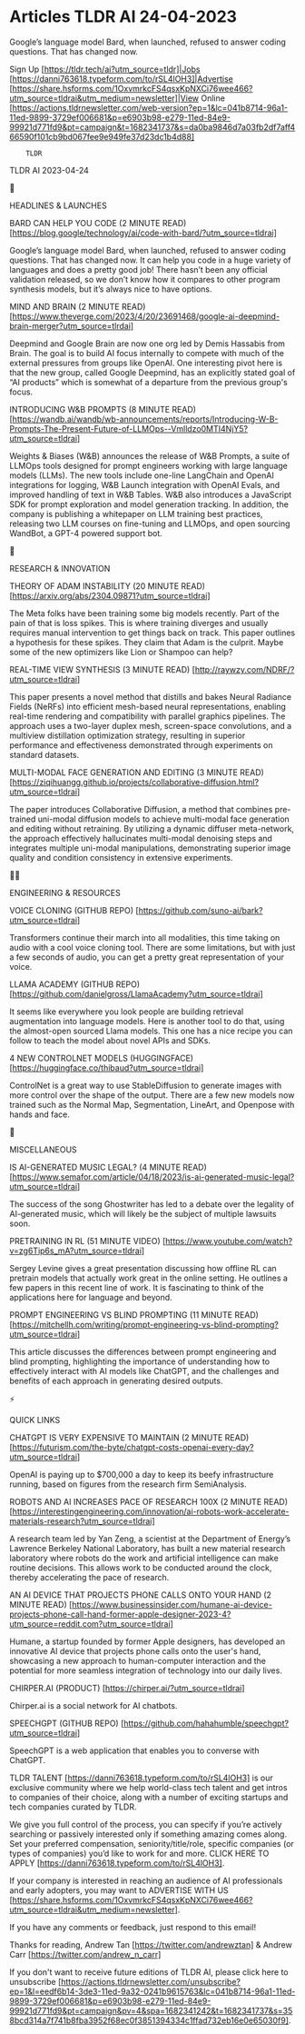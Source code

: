 # Articles TLDR AI 24-04-2023

Google’s language model Bard, when launched, refused to answer
coding questions. That has changed now.  

Sign Up [https://tldr.tech/ai?utm_source=tldr]|Jobs
[https://danni763618.typeform.com/to/rSL4lOH3]|Advertise
[https://share.hsforms.com/1OxvmrkcFS4qsxKpNXCi76wee466?utm_source=tldrai&utm_medium=newsletter]|View
Online
[https://actions.tldrnewsletter.com/web-version?ep=1&lc=041b8714-96a1-11ed-9899-3729ef006681&p=e6903b98-e279-11ed-84e9-99921d771fd9&pt=campaign&t=1682341737&s=da0ba9846d7a03fb2df7aff466590f101cb9bd067fee9e949fe37d23dc1b4d88]


		TLDR 

TLDR AI 2023-04-24

🚀 

HEADLINES & LAUNCHES

BARD CAN HELP YOU CODE (2 MINUTE READ)
[https://blog.google/technology/ai/code-with-bard/?utm_source=tldrai] 

Google’s language model Bard, when launched, refused to answer
coding questions. That has changed now. It can help you code in a huge
variety of languages and does a pretty good job! There hasn’t been
any official validation released, so we don’t know how it compares
to other program synthesis models, but it’s always nice to have
options. 

MIND AND BRAIN (2 MINUTE READ)
[https://www.theverge.com/2023/4/20/23691468/google-ai-deepmind-brain-merger?utm_source=tlrdai]


Deepmind and Google Brain are now one org led by Demis Hassabis from
Brain. The goal is to build AI focus internally to compete with much
of the external pressures from groups like OpenAI. One interesting
pivot here is that the new group, called Google Deepmind, has an
explicitly stated goal of “AI products” which is somewhat of a
departure from the previous group's focus. 

INTRODUCING W&B PROMPTS (8 MINUTE READ)
[https://wandb.ai/wandb/wb-announcements/reports/Introducing-W-B-Prompts-The-Present-Future-of-LLMOps--Vmlldzo0MTI4NjY5?utm_source=tldrai]


Weights & Biases (W&B) announces the release of W&B Prompts, a suite
of LLMOps tools designed for prompt engineers working with large
language models (LLMs). The new tools include one-line LangChain and
OpenAI integrations for logging, W&B Launch integration with OpenAI
Evals, and improved handling of text in W&B Tables. W&B also
introduces a JavaScript SDK for prompt exploration and model
generation tracking. In addition, the company is publishing a
whitepaper on LLM training best practices, releasing two LLM courses
on fine-tuning and LLMOps, and open sourcing WandBot, a GPT-4 powered
support bot. 

🧠 

RESEARCH & INNOVATION

THEORY OF ADAM INSTABILITY (20 MINUTE READ)
[https://arxiv.org/abs/2304.09871?utm_source=tldrai] 

The Meta folks have been training some big models recently. Part of
the pain of that is loss spikes. This is where training diverges and
usually requires manual intervention to get things back on track. This
paper outlines a hypothesis for these spikes. They claim that Adam is
the culprit. Maybe some of the new optimizers like Lion or Shampoo can
help? 

REAL-TIME VIEW SYNTHESIS (3 MINUTE READ)
[http://raywzy.com/NDRF/?utm_source=tldrai] 

This paper presents a novel method that distills and bakes Neural
Radiance Fields (NeRFs) into efficient mesh-based neural
representations, enabling real-time rendering and compatibility with
parallel graphics pipelines. The approach uses a two-layer duplex
mesh, screen-space convolutions, and a multiview distillation
optimization strategy, resulting in superior performance and
effectiveness demonstrated through experiments on standard datasets. 

MULTI-MODAL FACE GENERATION AND EDITING (3 MINUTE READ)
[https://ziqihuangg.github.io/projects/collaborative-diffusion.html?utm_source=tldrai]


The paper introduces Collaborative Diffusion, a method that combines
pre-trained uni-modal diffusion models to achieve multi-modal face
generation and editing without retraining. By utilizing a dynamic
diffuser meta-network, the approach effectively hallucinates
multi-modal denoising steps and integrates multiple uni-modal
manipulations, demonstrating superior image quality and condition
consistency in extensive experiments. 

🧑‍💻 

ENGINEERING & RESOURCES

VOICE CLONING (GITHUB REPO)
[https://github.com/suno-ai/bark?utm_source=tldrai] 

Transformers continue their march into all modalities, this time
taking on audio with a cool voice cloning tool. There are some
limitations, but with just a few seconds of audio, you can get a
pretty great representation of your voice. 

LLAMA ACADEMY (GITHUB REPO)
[https://github.com/danielgross/LlamaAcademy?utm_source=tldrai] 

It seems like everywhere you look people are building retrieval
augmentation into language models. Here is another tool to do that,
using the almost-open sourced Llama models. This one has a nice recipe
you can follow to teach the model about novel APIs and SDKs. 

4 NEW CONTROLNET MODELS (HUGGINGFACE)
[https://huggingface.co/thibaud?utm_source=tldrai] 

ControlNet is a great way to use StableDiffusion to generate images
with more control over the shape of the output. There are a few new
models now trained such as the Normal Map, Segmentation, LineArt, and
Openpose with hands and face. 

🎁 

MISCELLANEOUS

IS AI-GENERATED MUSIC LEGAL? (4 MINUTE READ)
[https://www.semafor.com/article/04/18/2023/is-ai-generated-music-legal?utm_source=tldrai]


The success of the song Ghostwriter has led to a debate over the
legality of AI-generated music, which will likely be the subject of
multiple lawsuits soon. 

PRETRAINING IN RL (51 MINUTE VIDEO)
[https://www.youtube.com/watch?v=zg6Tip6s_mA?utm_source=tldrai] 

Sergey Levine gives a great presentation discussing how offline RL can
pretrain models that actually work great in the online setting. He
outlines a few papers in this recent line of work. It is fascinating
to think of the applications here for language and beyond. 

PROMPT ENGINEERING VS BLIND PROMPTING (11 MINUTE READ)
[https://mitchellh.com/writing/prompt-engineering-vs-blind-prompting?utm_source=tldrai]


This article discusses the differences between prompt engineering and
blind prompting, highlighting the importance of understanding how to
effectively interact with AI models like ChatGPT, and the challenges
and benefits of each approach in generating desired outputs. 

⚡ 

QUICK LINKS

CHATGPT IS VERY EXPENSIVE TO MAINTAIN (2 MINUTE READ)
[https://futurism.com/the-byte/chatgpt-costs-openai-every-day?utm_source=tldrai]


OpenAI is paying up to $700,000 a day to keep its beefy infrastructure
running, based on figures from the research firm SemiAnalysis. 

ROBOTS AND AI INCREASES PACE OF RESEARCH 100X (2 MINUTE READ)
[https://interestingengineering.com/innovation/ai-robots-work-accelerate-materials-research?utm_source=tldrai]


A research team led by Yan Zeng, a scientist at the Department of
Energy’s Lawrence Berkeley National Laboratory, has built a new
material research laboratory where robots do the work and artificial
intelligence can make routine decisions. This allows work to be
conducted around the clock, thereby accelerating the pace of research.


AN AI DEVICE THAT PROJECTS PHONE CALLS ONTO YOUR HAND (2 MINUTE READ)
[https://www.businessinsider.com/humane-ai-device-projects-phone-call-hand-former-apple-designer-2023-4?utm_source=reddit.com?utm_source=tldrai]


Humane, a startup founded by former Apple designers, has developed an
innovative AI device that projects phone calls onto the user's hand,
showcasing a new approach to human-computer interaction and the
potential for more seamless integration of technology into our daily
lives. 

CHIRPER.AI (PRODUCT) [https://chirper.ai/?utm_source=tldrai] 

Chirper.ai is a social network for AI chatbots. 

SPEECHGPT (GITHUB REPO)
[https://github.com/hahahumble/speechgpt?utm_source=tldrai] 

SpeechGPT is a web application that enables you to converse with
ChatGPT. 

TLDR TALENT [https://danni763618.typeform.com/to/rSL4lOH3] is our
exclusive community where we help world-class tech talent and get
intros to companies of their choice, along with a number of exciting
startups and tech companies curated by TLDR.

We give you full control of the process, you can specify if you’re
actively searching or passively interested only if something amazing
comes along. Set your preferred compensation, seniority/title/role,
specific companies (or types of companies) you’d like to work for
and more. CLICK HERE TO APPLY
[https://danni763618.typeform.com/to/rSL4lOH3].

If your company is interested in reaching an audience of AI
professionals and early adopters, you may want to ADVERTISE WITH US
[https://share.hsforms.com/1OxvmrkcFS4qsxKpNXCi76wee466?utm_source=tldrai&utm_medium=newsletter].


If you have any comments or feedback, just respond to this email! 

Thanks for reading, 
Andrew Tan [https://twitter.com/andrewztan] & Andrew Carr
[https://twitter.com/andrew_n_carr] 

If you don't want to receive future editions of TLDR AI, please click
here to unsubscribe
[https://actions.tldrnewsletter.com/unsubscribe?ep=1&l=eedf6b14-3de3-11ed-9a32-0241b9615763&lc=041b8714-96a1-11ed-9899-3729ef006681&p=e6903b98-e279-11ed-84e9-99921d771fd9&pt=campaign&pv=4&spa=1682341242&t=1682341737&s=358bcd314a7f741b8fba3952f68ec0f3851394334c1ffad732eb16e0e65030f9].


 